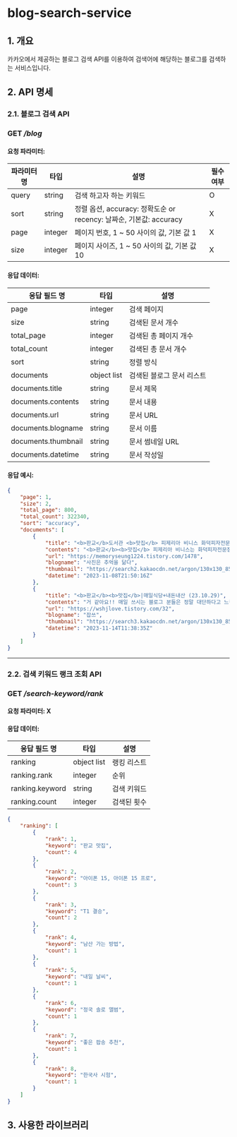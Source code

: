 # blog-search-service

## 1. 개요

카카오에서 제공하는 블로그 검색 API를 이용하여 검색어에 해당하는 블로그를 검색하는 서비스입니다.

## 2. API 명세

### 2.1. 블로그 검색 API

### GET _/blog_

#### 요청 파라미터:

| 파라미터명 | 타입      | 설명                                                   | 필수여부 |
|-------|---------|------------------------------------------------------|------|
| query | string  | 검색 하고자 하는 키워드                                        | O    |
| sort  | string  | 정렬 옵션, accuracy: 정확도순 or recency: 날짜순, 기본값: accuracy | X    |
| page  | integer | 페이지 번호, 1 ~ 50 사이의 값, 기본 값 1                         | X    |
| size  | integer | 페이지 사이즈, 1 ~ 50 사이의 값, 기본 값 10                       | X    |

#### 응답 데이터:

| 응답 필드 명             | 타입          | 설명             |
|---------------------|-------------|----------------|
| page                | integer     | 검색 페이지         |
| size                | string      | 검색된 문서 개수      |
| total_page          | integer     | 검색된 총 페이지 개수   |
| total_count         | integer     | 검색된 총 문서 개수    |
| sort                | string      | 정렬 방식          |
| documents           | object list | 검색된 블로그 문서 리스트 |
| documents.title     | string      | 문서 제목          |
| documents.contents  | string      | 문서 내용          |
| documents.url       | string      | 문서 URL         |
| documents.blogname  | string      | 문서 이름          |
| documents.thumbnail | string      | 문서 썸네일 URL     |
| documents.datetime  | string      | 문서 작성일         |

#### 응답 예시:

```json
{
    "page": 1,
    "size": 2,
    "total_page": 800,
    "total_count": 322340,
    "sort": "accuracy",
    "documents": [
        {
            "title": "<b>판교</b>도서관 <b>맛집</b> 피제리아 비니스 화덕피자전문점 후기",
            "contents": "<b>판교</b><b>맛집</b> 피제리아 비니스는 화덕피자전문점입니다. 저희가 육아휴직이라서 평일 점심에 갔는데요. 이렇게 여유 있는 사람들이 많구나 싶을 정도로 <b>판교</b>도서관 <b>맛집</b> 피제리아 비니스 홀이 꽉 찼네요. 한 테이블이 있어서 입장할 수 있었습니다. 늘 도미노피자, 피자헛 등 집에서 배달해 먹는 피자만 먹다가 이탈리아...",
            "url": "https://memoryseung1224.tistory.com/1478",
            "blogname": "사진은 추억을 닮다",
            "thumbnail": "https://search2.kakaocdn.net/argon/130x130_85_c/7Ls9PF44n9s",
            "datetime": "2023-11-08T21:50:16Z"
        },
        {
            "title": "<b>판교</b><b>맛집</b>|매일식당+내돈내산 (23.10.29)",
            "contents": "거 같아요!! 매일 쓰시는 블로그 분들은 정말 대단하다고 느낍니다... 저도 최대한 글 많이 쓰고 많은 정보를 전달드리겠습니다. 오늘은 <b>판교</b>역 근처에 위치하고 있는 <b>판교</b><b>맛집</b> 매일식당 에 방문 및 알아보려고 합니다. 사전 평은 여러번 가는 음식점이지만, 김치가 변경되어서 아쉽다... <b>판교</b>의 <b>맛집</b>인 <b>판교</b>매일식당...",
            "url": "https://wshjlove.tistory.com/32",
            "blogname": "잡쓰",
            "thumbnail": "https://search3.kakaocdn.net/argon/130x130_85_c/9vphSziaxph",
            "datetime": "2023-11-14T11:38:35Z"
        }
    ]
}
```

***

### 2.2. 검색 키워드 랭크 조회 API

### GET _/search-keyword/rank_

#### 요청 파라미터: X

#### 응답 데이터:

| 응답 필드 명         | 타입          | 설명     |
|-----------------|-------------|--------|
| ranking         | object list | 랭킹 리스트 |
| ranking.rank    | integer     | 순위     |
| ranking.keyword | string      | 검색 키워드 |
| ranking.count   | integer     | 검색된 횟수 |

```json
{
    "ranking": [
        {
            "rank": 1,
            "keyword": "판교 맛집",
            "count": 4
        },
        {
            "rank": 2,
            "keyword": "아이폰 15, 아이폰 15 프로",
            "count": 3
        },
        {
            "rank": 3,
            "keyword": "T1 결승",
            "count": 2
        },
        {
            "rank": 4,
            "keyword": "남산 가는 방법",
            "count": 1
        },
        {
            "rank": 5,
            "keyword": "내일 날씨",
            "count": 1
        },
        {
            "rank": 6,
            "keyword": "정국 솔로 앨범",
            "count": 1
        },
        {
            "rank": 7,
            "keyword": "좋은 팝송 추천",
            "count": 1
        },
        {
            "rank": 8,
            "keyword": "한국사 시험",
            "count": 1
        }
    ]
}
```

## 3. 사용한 라이브러리



